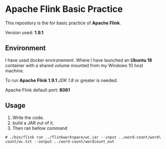 # Apache Flink Basic Practice

This repository is the for basic practice of **Apache Flink**. 

Version used: **1.9.1**


## Environment
I have used docker environement. Where I have launched an **Ubuntu 18** container with a shared volume mounted from my Windows 10 host machine.

To run **Apache Flink 1.9.1** *JDK 1.8* or greater is needed.

Apache Flink default port: **8081**

## Usage

 1. Write the code.
 2. build a JAR out of it.
 3. Then ran bellow command

`# ./bin/flink run ../flinkworkspace/wc.jar --input ../word-count/word\ count/wc.txt --output ../word-count/wordcount_out`
